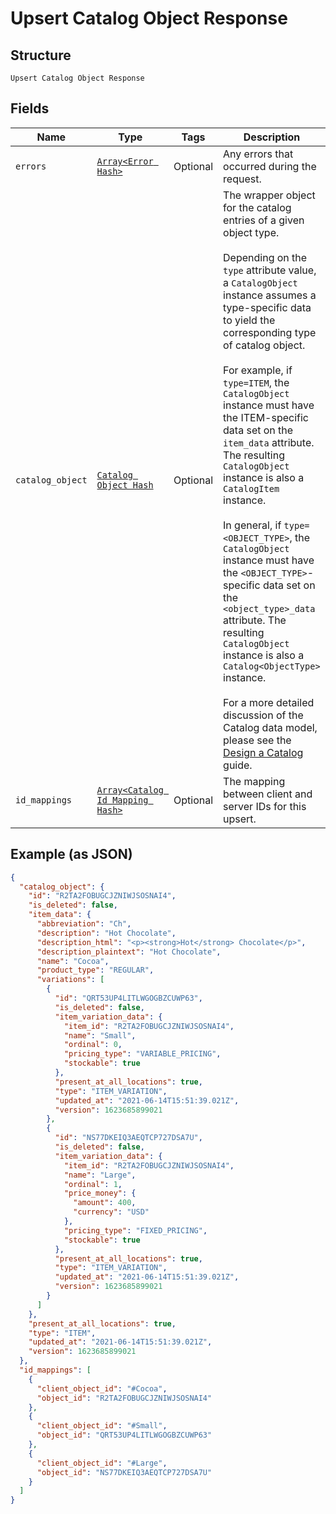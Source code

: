 
# Upsert Catalog Object Response

## Structure

`Upsert Catalog Object Response`

## Fields

| Name | Type | Tags | Description |
|  --- | --- | --- | --- |
| `errors` | [`Array<Error Hash>`](../../doc/models/error.md) | Optional | Any errors that occurred during the request. |
| `catalog_object` | [`Catalog Object Hash`](../../doc/models/catalog-object.md) | Optional | The wrapper object for the catalog entries of a given object type.<br><br>Depending on the `type` attribute value, a `CatalogObject` instance assumes a type-specific data to yield the corresponding type of catalog object.<br><br>For example, if `type=ITEM`, the `CatalogObject` instance must have the ITEM-specific data set on the `item_data` attribute. The resulting `CatalogObject` instance is also a `CatalogItem` instance.<br><br>In general, if `type=<OBJECT_TYPE>`, the `CatalogObject` instance must have the `<OBJECT_TYPE>`-specific data set on the `<object_type>_data` attribute. The resulting `CatalogObject` instance is also a `Catalog<ObjectType>` instance.<br><br>For a more detailed discussion of the Catalog data model, please see the<br>[Design a Catalog](https://developer.squareup.com/docs/catalog-api/design-a-catalog) guide. |
| `id_mappings` | [`Array<Catalog Id Mapping Hash>`](../../doc/models/catalog-id-mapping.md) | Optional | The mapping between client and server IDs for this upsert. |

## Example (as JSON)

```json
{
  "catalog_object": {
    "id": "R2TA2FOBUGCJZNIWJSOSNAI4",
    "is_deleted": false,
    "item_data": {
      "abbreviation": "Ch",
      "description": "Hot Chocolate",
      "description_html": "<p><strong>Hot</strong> Chocolate</p>",
      "description_plaintext": "Hot Chocolate",
      "name": "Cocoa",
      "product_type": "REGULAR",
      "variations": [
        {
          "id": "QRT53UP4LITLWGOGBZCUWP63",
          "is_deleted": false,
          "item_variation_data": {
            "item_id": "R2TA2FOBUGCJZNIWJSOSNAI4",
            "name": "Small",
            "ordinal": 0,
            "pricing_type": "VARIABLE_PRICING",
            "stockable": true
          },
          "present_at_all_locations": true,
          "type": "ITEM_VARIATION",
          "updated_at": "2021-06-14T15:51:39.021Z",
          "version": 1623685899021
        },
        {
          "id": "NS77DKEIQ3AEQTCP727DSA7U",
          "is_deleted": false,
          "item_variation_data": {
            "item_id": "R2TA2FOBUGCJZNIWJSOSNAI4",
            "name": "Large",
            "ordinal": 1,
            "price_money": {
              "amount": 400,
              "currency": "USD"
            },
            "pricing_type": "FIXED_PRICING",
            "stockable": true
          },
          "present_at_all_locations": true,
          "type": "ITEM_VARIATION",
          "updated_at": "2021-06-14T15:51:39.021Z",
          "version": 1623685899021
        }
      ]
    },
    "present_at_all_locations": true,
    "type": "ITEM",
    "updated_at": "2021-06-14T15:51:39.021Z",
    "version": 1623685899021
  },
  "id_mappings": [
    {
      "client_object_id": "#Cocoa",
      "object_id": "R2TA2FOBUGCJZNIWJSOSNAI4"
    },
    {
      "client_object_id": "#Small",
      "object_id": "QRT53UP4LITLWGOGBZCUWP63"
    },
    {
      "client_object_id": "#Large",
      "object_id": "NS77DKEIQ3AEQTCP727DSA7U"
    }
  ]
}
```

